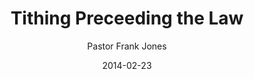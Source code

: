 ---
lunr: "true"
title: "Tithing Preceeding the Law"
author: "Pastor Frank Jones"
postDate: "02-23-2014"
date: 2014-02-23
category: "sermons"
slug: "2014/02/02232014_ffc"
icon: microphone
audioLink: "02232014_ffc"
tags: [tithing]
mp3: "02232014_ffc/02232014.mp3"
ogg: "02232014_ffc/02232014.ogg"
linkurl: "https://archive.org/download/02232014_ffc/02232014_ffc_files.xml"
ipath: "https://archive.org/download/02232014_ffc/02232014.mp3"
layout: sermon.html
---